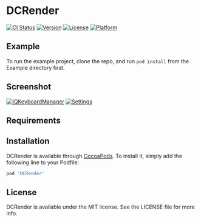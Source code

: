 # DCRender

[![CI Status](https://img.shields.io/travis/bhadresh4488/DCRender.svg?style=flat)](https://travis-ci.org/bhadresh4488/DCRender)
[![Version](https://img.shields.io/cocoapods/v/DCRender.svg?style=flat)](https://cocoapods.org/pods/DCRender)
[![License](https://img.shields.io/cocoapods/l/DCRender.svg?style=flat)](https://cocoapods.org/pods/DCRender)
[![Platform](https://img.shields.io/cocoapods/p/DCRender.svg?style=flat)](https://cocoapods.org/pods/DCRender)

## Example

To run the example project, clone the repo, and run `pod install` from the Example directory first.

## Screenshot
[![IQKeyboardManager](https://raw.githubusercontent.com/hackiftekhar/IQKeyboardManager/v3.3.0/Screenshot/IQKeyboardManagerScreenshot.png)](http://youtu.be/6nhLw6hju2A)
[![Settings](https://raw.githubusercontent.com/hackiftekhar/IQKeyboardManager/v3.3.0/Screenshot/IQKeyboardManagerSettings.png)](http://youtu.be/6nhLw6hju2A)

## Requirements

## Installation

DCRender is available through [CocoaPods](https://cocoapods.org). To install
it, simply add the following line to your Podfile:

```ruby
pod 'DCRender'
```

## License

DCRender is available under the MIT license. See the LICENSE file for more info.

